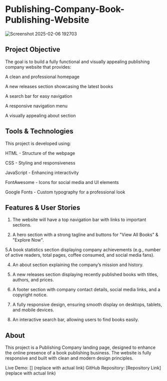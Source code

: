# Publishing-Company-Book-Publishing-Website

![Screenshot 2025-02-06 192703](https://github.com/user-attachments/assets/448c60f1-7441-4f85-a3c8-c879d7406ef2)

## Project Objective
The goal is to build a fully functional and visually appealing publishing company website that provides:

 A clean and professional homepage

 A new releases section showcasing the latest books

 A search bar for easy navigation

 A responsive navigation menu

 A visually appealing about section

## Tools & Technologies
This project is developed using:

 HTML - Structure of the webpage

 CSS - Styling and responsiveness

 JavaScript - Enhancing interactivity

 FontAwesome - Icons for social media and UI elements

 Google Fonts - Custom typography for a professional look

 ##  Features & User Stories
1. The website will have a top navigation bar with links to important sections.

2. A hero section with a strong tagline and buttons for "View All Books" & "Explore Now".

5.A book statistics section displaying company achievements (e.g., number of active readers, total pages, coffee consumed, and social media fans).

4. An about section explaining the company’s mission and history.

5. A new releases section displaying recently published books with titles, authors, and prices.

6. A footer section with company contact details, social media links, and a copyright notice.

7. A fully responsive design, ensuring smooth display on desktops, tablets, and mobile devices.

8. An interactive search bar, allowing users to find books easily.

## About
This project is a Publishing Company landing page, designed to enhance the online presence of a book publishing business. 
The website is fully responsive and built with clean and modern design principles.

 Live Demo: [<a href=""><a>] (replace with actual link)
 GitHub Repository: [Repository Link] (replace with actual link)


